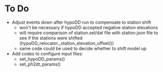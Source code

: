# To Do

- Adjust events down after hypoDD run to compensate to station shift
    * won't be necessary if hypoDD accepted negative station elevations
    * will require comparison of station.sel/dat file with station.json file
      to see if the stations were shifted
      (hypoDD_relocator._station_elevation_offset())
    * same code could be used to decide whether to shift model up
- Add codes to configure input files:
    * set_hypoDD_params()
    * set_ph2dt_params()